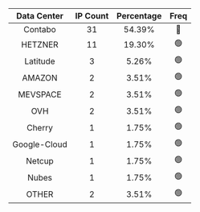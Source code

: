 | Data Center | IP Count | Percentage | Freq |
|:------------:|:--------:|:-----------:|:-----:|
| Contabo | 31 | 54.39% | 🔴 |
| HETZNER | 11 | 19.30% | 🟢 |
| Latitude | 3 | 5.26% | 🟢 |
| AMAZON | 2 | 3.51% | 🟢 |
| MEVSPACE | 2 | 3.51% | 🟢 |
| OVH | 2 | 3.51% | 🟢 |
| Cherry | 1 | 1.75% | 🟢 |
| Google-Cloud | 1 | 1.75% | 🟢 |
| Netcup | 1 | 1.75% | 🟢 |
| Nubes | 1 | 1.75% | 🟢 |
| OTHER | 2 | 3.51% | 🟢 |